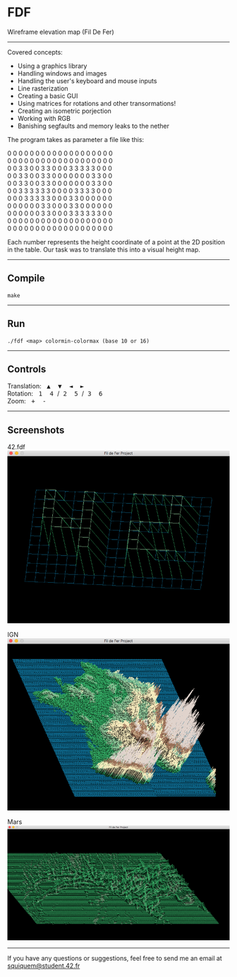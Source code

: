 # FDF

Wireframe elevation map (Fil De Fer)
____

Covered concepts:
- Using a graphics library
- Handling windows and images
- Handling the user's keyboard and mouse inputs
- Line rasterization
- Creating a basic GUI
- Using matrices for rotations and other transormations!
- Creating an isometric porjection
- Working with RGB
- Banishing segfaults and memory leaks to the nether

The program takes as parameter a file like this:

0 0 0 0 0 0 0 0 0 0 0 0 0 0 0 0 0 0 0 <br/>
0 0 0 0 0 0 0 0 0 0 0 0 0 0 0 0 0 0 0 <br/>
0 0 3 3 0 0 3 3 0 0 0 3 3 3 3 3 0 0 0 <br/>
0 0 3 3 0 0 3 3 0 0 0 0 0 0 0 3 3 0 0 <br/>
0 0 3 3 0 0 3 3 0 0 0 0 0 0 0 3 3 0 0 <br/>
0 0 3 3 3 3 3 3 0 0 0 0 3 3 3 3 0 0 0 <br/>
0 0 0 3 3 3 3 3 0 0 0 3 3 0 0 0 0 0 0 <br/>
0 0 0 0 0 0 3 3 0 0 0 3 3 0 0 0 0 0 0 <br/>
0 0 0 0 0 0 3 3 0 0 0 3 3 3 3 3 3 0 0 <br/>
0 0 0 0 0 0 0 0 0 0 0 0 0 0 0 0 0 0 0 <br/>
0 0 0 0 0 0 0 0 0 0 0 0 0 0 0 0 0 0 0 <br/>

Each number represents the height coordinate of a point at the 2D position in the table. Our task was to translate this into a visual height map.
____

## Compile

	make
____

## Run

	./fdf <map> colormin-colormax (base 10 or 16)
____

## Controls

Translation:	<kbd>&nbsp;▲&nbsp;</kbd><kbd>&nbsp;▼&nbsp;</kbd><kbd>&nbsp;◄&nbsp;</kbd><kbd>&nbsp;►&nbsp;</kbd><br/>
Rotation:		<kbd>&nbsp;1&nbsp;</kbd><kbd>&nbsp;4&nbsp;</kbd>/<kbd>&nbsp;2&nbsp;</kbd><kbd>&nbsp;5&nbsp;</kbd>/<kbd>&nbsp;3&nbsp;</kbd><kbd>&nbsp;6&nbsp;</kbd><br/>
Zoom:			<kbd>&nbsp;+&nbsp;</kbd><kbd>&nbsp;-&nbsp;</kbd><br/>
____

## Screenshots

42.fdf<br/>
![Rendu 1](https://github.com/squiquem/FDF/blob/master/screenshots/42-fdf.PNG)

IGN<br/>
![Rendu 2](https://github.com/squiquem/FDF/blob/master/screenshots/IGN-fdf.PNG)

Mars
![Rendu 3](https://github.com/squiquem/FDF/blob/master/screenshots/mars-fdf.PNG)
____

If you have any questions or suggestions, feel free to send me an email at squiquem@student.42.fr
